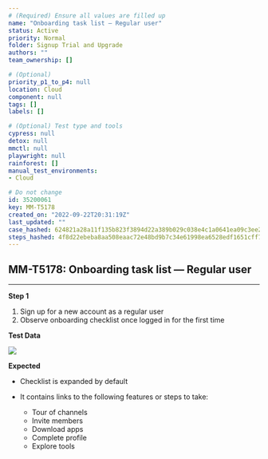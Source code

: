 ```yaml
---
# (Required) Ensure all values are filled up
name: "Onboarding task list — Regular user"
status: Active
priority: Normal
folder: Signup Trial and Upgrade
authors: ""
team_ownership: []

# (Optional)
priority_p1_to_p4: null
location: Cloud
component: null
tags: []
labels: []

# (Optional) Test type and tools
cypress: null
detox: null
mmctl: null
playwright: null
rainforest: []
manual_test_environments: 
- Cloud

# Do not change
id: 35200061
key: MM-T5178
created_on: "2022-09-22T20:31:19Z"
last_updated: ""
case_hashed: 624821a28a11f135b823f3894d22a389b029c038e4c1a0641ea09c3ee2c0e4e6821788b6a1b33d34be9bd20d5b9c3b02
steps_hashed: 4f8d22ebeba8aa508eaac72e48bd9b7c34e61998ea6528edf1651cff7995adae09dd135e891883607c3eec7555b6cac2
---
```


<!-- (Auto-generated) Based on frontmatter's "key" and "name" -->

## MM-T5178: Onboarding task list — Regular user

---

**Step 1**

1. Sign up for a new account as a regular user
2. Observe onboarding checklist once logged in for the first time

**Test Data**

![](https://smartbear-tm4j-prod-us-west-2-attachment-rich-text.s3.us-west-2.amazonaws.com/embedded-f3277290f945470c4add5d21ef3dc7ca7b74388fc7152bfb6b99ae58c66a95a8-1663878762676-Screenshot+2022-09-22+at+4.30.50+PM.png)

**Expected**

- Checklist is expanded by default

- It contains links to the following features or steps to take:

  - Tour of channels
  - Invite members
  - Download apps
  - Complete profile
  - Explore tools
